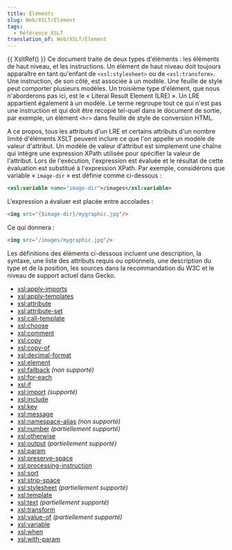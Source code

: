 ```yaml
---
title: Éléments
slug: Web/XSLT/Element
tags:
  - Référence_XSLT
translation_of: Web/XSLT/Element
---
```


{{ XsltRef() }} Ce document traite de deux types d'éléments&nbsp;: les éléments de haut niveau, et les instructions. Un élément de haut niveau doit toujours apparaître en tant qu'enfant de `<xsl:stylesheet>` ou de `<xsl:transform>`. Une instruction, de son côté, est associée à un modèle. Une feuille de style peut comporter plusieurs modèles. Un troisième type d'élément, que nous n'aborderons pas ici, est le «&nbsp;Literal Result Element (LRE)&nbsp;». Un LRE appartient également à un modèle. Le terme regroupe tout ce qui n'est pas une instruction et qui doit être recopié tel-quel dans le document de sortie, par exemple, un élément `<hr>` dans feuille de style de conversion HTML.

A ce propos, tous les attributs d'un LRE et certains attributs d'un nombre limité d'éléments XSLT peuvent inclure ce que l'on appelle un modèle de valeur d'attribut. Un modèle de valeur d'attribut est simplement une chaîne qui intègre une expression XPath utilisée pour spécifier la valeur de l'attribut. Lors de l'exécution, l'expression est évaluée et le résultat de cette évaluation est substitué à l'expression XPath. Par exemple, considérons que variable «&nbsp;`image-dir`&nbsp;» est définie comme ci-dessous&nbsp;:

```xml
<xsl:variable name="image-dir">/images</xsl:variable>
```

L'expression a évaluer est placée entre accolades&nbsp;:

```html
<img src="{$image-dir}/mygraphic.jpg"/>
```

Ce qui donnera&nbsp;:

```html
<img src="/images/mygraphic.jpg"/>
```

Les définitions des éléments ci-dessous incluent une description, la syntaxe, une liste des attributs requis ou optionnels, une description du type et de la position, les sources dans la recommandation du W3C et le niveau de support actuel dans Gecko.

- [xsl:apply-imports](apply-imports)
- [xsl:apply-templates](apply-templates)
- [xsl:attribute](attribute)
- [xsl:attribute-set](attribute-set)
- [xsl:call-template](call-template)
- [xsl:choose](choose)
- [xsl:comment](comment)
- [xsl:copy](copy)
- [xsl:copy-of](copy-of)
- [xsl:decimal-format](decimal-format)
- [xsl:element](element)
- [xsl:fallback](fallback) _(non supporté)_
- [xsl:for-each](for-each)
- [xsl:if](if)
- [xsl:import](import) _(supporté)_
- [xsl:include](include)
- [xsl:key](key)
- [xsl:message](message)
- [xsl:namespace-alias](namespace-alias) _(non supporté)_
- [xsl:number](number) _(partiellement supporté)_
- [xsl:otherwise](otherwise)
- [xsl:output](output) _(partiellement supporté)_
- [xsl:param](param)
- [xsl:preserve-space](preserve-space)
- [xsl:processing-instruction](processing-instruction)
- [xsl:sort](sort)
- [xsl:strip-space](strip-space)
- [xsl:stylesheet](stylesheet) _(partiellement supporté)_
- [xsl:template](template)
- [xsl:text](text) _(partiellement supporté)_
- [xsl:transform](transform)
- [xsl:value-of](value-of) _(partiellement supporté)_
- [xsl:variable](variable)
- [xsl:when](when)
- [xsl:with-param](with-param)
